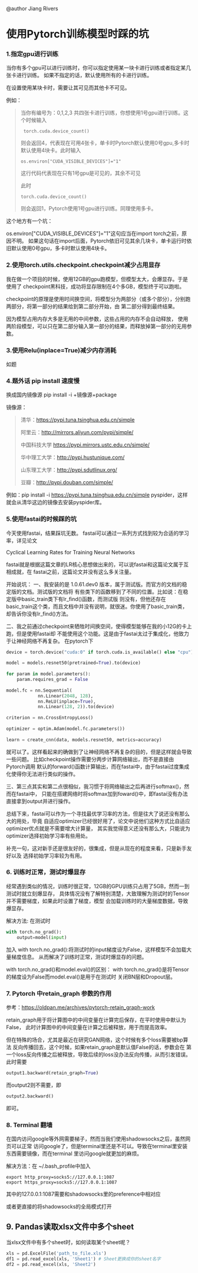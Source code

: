 @author Jiang Rivers

# 使用Pytorch训练模型时踩的坑

### 1.指定gpu进行训练
当你有多个gpu可以进行训练时，你可以指定使用某一块卡进行训练或者指定某几张卡进行训练。
如果不指定的话，默认使用所有的卡进行训练。

在设置使用某块卡时，需要让其可见而其他卡不可见。

例如：
> 当你有编号为：0,1,2,3 共四张卡进行训练，你想使用1号gpu进行训练。这个时候输入
>
>      torch.cuda.device_count()
>则会返回4，代表现在可用4张卡，单卡时Pytorch默认使用0号gpu,多卡时默认使用4块卡。此时输入
>
>     os.environ["CUDA_VISIBLE_DEVICES"]="1"
>
>这行代码代表现在只有1号gpu是可见的，其余不可见
>
>此时
>
>     torch.cuda.device_count()
>则会返回1，Pytorch使用1号gpu进行训练。同理使用多卡。

这个地方有一个坑：

os.environ["CUDA_VISIBLE_DEVICES"]="1"这句应当在import torch之前，原因不明。
如果这句话在import后面，Pytorch依旧可见其余几块卡，单卡运行时依旧默认使用0号gpu，多卡时默认使用4块卡。

### 2.使用torch.utils.checkpoint.checkpoint减少占用显存

我在做一个项目的时候，使用12GB的gpu跑模型，但模型太大，会爆显存。于是使用了
checkpoint黑科技，成功将显存限制在4个多GB，模型终于可以跑啦。

checkpoint的原理是使用时间换空间，将模型分为两部分（或多个部分），分别跑两部分，将第一部分的结果给到第二部分开始，由
第二部分得到最终结果。

因为模型占用内存大多是无用的中间参数，这些占用的内存不会自动释放，
使用两阶段模型，可以只在第二部分输入第一部分的结果，而释放掉第一部分的无用参数。

### 3.使用Relu(inplace=True)减少内存消耗
如题

### 4.题外话 pip install 速度慢
换成国内镜像源
pip install -i +镜像源+package

镜像源：
>
> 清华：https://pypi.tuna.tsinghua.edu.cn/simple
>
> 阿里云：http://mirrors.aliyun.com/pypi/simple/
>
> 中国科技大学 https://pypi.mirrors.ustc.edu.cn/simple/
>
> 华中理工大学：http://pypi.hustunique.com/
>
> 山东理工大学：http://pypi.sdutlinux.org/ 
>
> 豆瓣：http://pypi.douban.com/simple/

例如：pip install -i https://pypi.tuna.tsinghua.edu.cn/simple pyspider，这样就会从清华这边的镜像去安装pyspider库。

### 5.使用fastai的时候踩的坑
今天使用fastai，结果踩坑无数。
fastai可以通过一系列方式找到较为合适的学习率，详见论文

Cyclical Learning Rates for Training Neural Networks

fastai就是根据这篇文章的LR核心思想做出来的，可以说fastai和这篇论文属于互相成就，在
fastai之前，这篇论文并没有这么多关注量。

开始说坑：
一、我安装的是 1.0.61.dev0 版本，属于测试版。而官方的文档的稳定版的文档。测试版的文档将
有些类下的函数移到了不同的位置。比如说：在稳定版中basic_train类下有lr_find()函数，而测试版
则没有，但他还存在basic_train这个类，而且文档中并没有说明，就很迷。你使用了basic_train类，却告诉你没有lr_find()方法。

二、我之前通过checkpoint来牺牲时间换空间，使得模型能够在我的小12G的卡上跑，但是使用fastai却
不能使用这个功能。这是由于fastai太过于集成化，他致力于让神经网络不再复杂。
在pytorch下

```python
device = torch.device("cuda:0" if torch.cuda.is_available() else "cpu")
    
model = models.resnet50(pretrained=True).to(device)
    
for param in model.parameters():
    param.requires_grad = False   
    
model.fc = nn.Sequential(
            nn.Linear(2048, 128),
            nn.ReLU(inplace=True),
            nn.Linear(128, 2)).to(device)
    
criterion = nn.CrossEntropyLoss()
    
optimizer = optim.Adam(model.fc.parameters())
    
learn = create_cnn(data, models.resnet50, metrics=accuracy)
```  
    
就可以了。这样看起来的确做到了让神经网络不再复杂的目的，但是这样就会导致一些问题。
比如checkpoint操作需要分两步计算网络输出，而不是直接由Pytorch调用
默认的forward()函数计算输出，而在fastai中，由于fastai过度集成化使得你无法进行类似的操作。

三、第三点其实和第二点很相似，我习惯于将网络输出之后再进行softmax()，然而在fastai中，
只能在搭建网络时将softmax加到foward()中，即fastai没有办法直接拿到output并进行操作。

总结下来，fastai可以作为一个寻找最优学习率的方法，但是往大了说还没有那么大的用处，毕竟
自适应optimizer已经很好用了，论文中说他们这种方式比自适应optimizer优点就是不需要增大计算量，
其实我觉得意义还没有那么大，只能说为optimizer选择初始学习率有些用处。

补充一句，这对新手还是很友好的，很集成，但是从现在的程度来看，只是新手友好以及
选择初始学习率较为有用。 

### 6. 训练时正常，测试时爆显存
经常遇到类似的情况，训练时很正常，12GB的GPU训练只占用了5GB，然而一到测试时就立刻爆显存，
具体情况没有了解特别清楚，大致理解为测试时的Tensor并不需要梯度，如果此时设置了梯度，模型
会加载训练时的大量梯度数据，导致爆显存。

解决方法:
在测试时
```python
with torch.no_grad():
    output=model(input)
```
加入 with torch.no_grad():将测试时的input梯度设为False，这样模型不会加载大量梯度信息。
从而解决了训练时正常，测试时爆显存的问题。

with torch.no_grad()和model.eval()的区别：
with torch.no_grad()是将Tensor的梯度设为False而model.eval()是用于在测试时
关闭BN层和Dropout层。

### 7. Pytorch 中retain_graph 参数的作用
参考：https://oldpan.me/archives/pytorch-retain_graph-work

retain_graph用于将计算图中的中间变量在计算完后保存，在平时使用中默认为False，
此时计算图中的中间变量在计算之后被释放，用于而提高效率。

但在特殊的场合，尤其是最近在研究GAN网络，这个时候有多个loss需要被bp算法
反向传播回去，这个时候，如果retain_graph是默认值False的话，参数会在
第一个loss反向传播之后被释放，导致后续的loss没办法反向传播，从而引发错误。
此时需要
```python
output1.backward(retain_graph=True)
```
而output2则不需要，即
```python
output2.backward()
```
即可。

### 8. Terminal 翻墙

在国内访问google等外网需要梯子，然而当我们使用shadowsocks之后，虽然网页可以正常
访问google了，但是terminal里还是不可以。导致在terminal里安装东西需要镜像，而在terminal
里访问google就更加的麻烦。

解决方法：在 ~/.bash_profile中加入
```
export http_proxy=socks5://127.0.0.1:1087
export https_proxy=socks5://127.0.0.1:1087
```
其中的127.0.0.1:1087需要和shadowsocks里的preference中相对应

或者更直接的将shadowsocks的全局模式打开

## 9. Pandas读取xlsx文件中多个sheet
当xlsx文件中有多个sheet时，如何读取某个sheet呢？
```python
xls = pd.ExcelFile('path_to_file.xls')
df1 = pd.read_excel(xls, 'Sheet1') # Sheet更换成你的sheet名字
df2 = pd.read_excel(xls, 'Sheet2')
```



    
